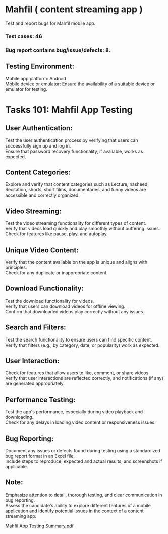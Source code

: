 # Mahfil ( content streaming app )
Test and report bugs for Mahfil mobile app.
### Test cases: 46<br/>
### Bug report contains bug/issue/defects: 8. <br/>

## Testing Environment:
Mobile app platform: Android <br/>
Mobile device or emulator: Ensure the availability of a suitable device or emulator for testing.<br/>

# Tasks 101: Mahfil App Testing
## User Authentication:<br/>
Test the user authentication process by verifying that users can successfully sign up and log in.<br/>
Ensure that password recovery functionality, if available, works as expected.<br/>
## Content Categories:<br/>
Explore and verify that content categories such as Lecture, nasheed, Recitation, shorts, short films, documentaries, and funny videos are accessible and correctly organized.<br/>
## Video Streaming:<br/>
Test the video streaming functionality for different types of content.<br/>
Verify that videos load quickly and play smoothly without buffering issues.<br/>
Check for features like pause, play, and autoplay.<br/>
## Unique Video Content:<br/>
Verify that the content available on the app is unique and aligns with principles.<br/>
Check for any duplicate or inappropriate content.<br/>
## Download Functionality:<br/>
Test the download functionality for videos.<br/>
Verify that users can download videos for offline viewing.<br/>
Confirm that downloaded videos play correctly without any issues.<br/>
## Search and Filters:<br/>
Test the search functionality to ensure users can find specific content.<br/>
Verify that filters (e.g., by category, date, or popularity) work as expected.<br/>

## User Interaction:<br/>
Check for features that allow users to like, comment, or share videos.<br/>
Verify that user interactions are reflected correctly, and notifications (if any) are generated appropriately.<br/>
## Performance Testing:<br/>
Test the app's performance, especially during video playback and downloading.<br/>
Check for any delays in loading video content or responsiveness issues.<br/>

## Bug Reporting:<br/>
Document any issues or defects found during testing using a standardized bug report format in an Excel file.<br/>
Include steps to reproduce, expected and actual results, and screenshots if applicable.<br/>

## Note:<br/>
Emphasize attention to detail, thorough testing, and clear communication in bug reporting.<br/>
Assess the candidate's ability to explore different features of a mobile application and identify potential issues in the context of a content streaming app.<br/>

[Mahfil App Testing Summary.pdf](https://github.com/user-attachments/files/15613150/Mahfil.App.Testing.Summary.pdf)



